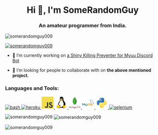 <h1 align="center">Hi 👋, I'm SomeRandomGuy</h1>
<h3 align="center">An amateur programmer from India.</h3>

<p align="left"> <img src="https://komarev.com/ghpvc/?username=somerandomguy009&label=Profile%20views&color=0e75b6&style=flat" alt="somerandomguy009" /> </p>

<p align="left"> <a href="https://github.com/ryo-ma/github-profile-trophy"><img src="https://github-profile-trophy.vercel.app/?username=somerandomguy009" alt="somerandomguy009" /></a> </p>

- 🔭 I’m currently working on [a Shiny Killing Preventer for Myuu Discord Bot](https://github.com/SomeRandomGuy009/Myuu-Anti-Shiny-Discord-Bot)

- 👯 I’m looking for people to collaborate with on **the above mentioned project.**

<h3 align="left">Languages and Tools:</h3>
<p align="left"> <a href="https://www.gnu.org/software/bash/" target="_blank" rel="noreferrer"> <img src="https://www.vectorlogo.zone/logos/gnu_bash/gnu_bash-icon.svg" alt="bash" width="40" height="40"/> </a> <a href="https://heroku.com" target="_blank" rel="noreferrer"> <img src="https://www.vectorlogo.zone/logos/heroku/heroku-icon.svg" alt="heroku" width="40" height="40"/> </a> <a href="https://developer.mozilla.org/en-US/docs/Web/JavaScript" target="_blank" rel="noreferrer"> <img src="https://raw.githubusercontent.com/devicons/devicon/master/icons/javascript/javascript-original.svg" alt="javascript" width="40" height="40"/> </a> <a href="https://www.linux.org/" target="_blank" rel="noreferrer"> <img src="https://raw.githubusercontent.com/devicons/devicon/master/icons/linux/linux-original.svg" alt="linux" width="40" height="40"/> </a> <a href="https://www.mongodb.com/" target="_blank" rel="noreferrer"> <img src="https://raw.githubusercontent.com/devicons/devicon/master/icons/mongodb/mongodb-original-wordmark.svg" alt="mongodb" width="40" height="40"/> </a> <a href="https://www.mysql.com/" target="_blank" rel="noreferrer"> <img src="https://raw.githubusercontent.com/devicons/devicon/master/icons/mysql/mysql-original-wordmark.svg" alt="mysql" width="40" height="40"/> </a> <a href="https://www.python.org" target="_blank" rel="noreferrer"> <img src="https://raw.githubusercontent.com/devicons/devicon/master/icons/python/python-original.svg" alt="python" width="40" height="40"/> </a> <a href="https://www.selenium.dev" target="_blank" rel="noreferrer"> <img src="https://raw.githubusercontent.com/detain/svg-logos/780f25886640cef088af994181646db2f6b1a3f8/svg/selenium-logo.svg" alt="selenium" width="40" height="40"/> </a> </p>

<p><img align="left" src="https://github-readme-stats.vercel.app/api/top-langs?username=somerandomguy009&show_icons=true&locale=en&layout=compact" alt="somerandomguy009" /></p>

<p>&nbsp;<img align="center" src="https://github-readme-stats.vercel.app/api?username=somerandomguy009&show_icons=true&locale=en" alt="somerandomguy009" /></p>

<p><img align="center" src="https://github-readme-streak-stats.herokuapp.com/?user=somerandomguy009&" alt="somerandomguy009" /></p>
